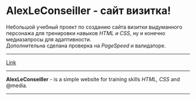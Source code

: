 # AlexLeConseiller - сайт визитка!
Небольшой учебный проект по созданию сайта визитки выдуманного персонажа для тренировки навыков *HTML и CSS*, ну и конечно медиазапросы для адаптивности.<br>
Дополнительна сделана проверка на *PageSpeed* и валидаторе.
***
[Link](https://golovanovalex.github.io/AlexLeConseiller/)
***
**AlexLeConseiller** - is a simple website for training skills *HTML, CSS* and @media.
***

